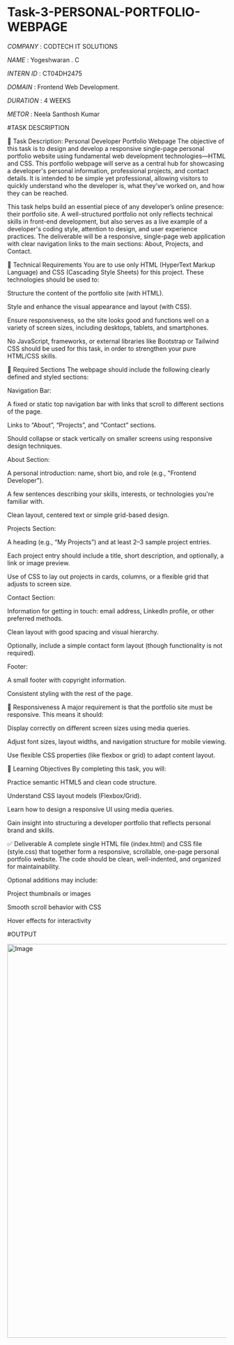 # Task-3-PERSONAL-PORTFOLIO-WEBPAGE

*COMPANY* : CODTECH IT SOLUTIONS 

*NAME* : Yogeshwaran . C

*INTERN ID* : CT04DH2475

*DOMAIN* : Frontend Web Development.

*DURATION* : 4 WEEKS 

*METOR* : Neela Santhosh Kumar

#TASK DESCRIPTION

📄 Task Description: Personal Developer Portfolio Webpage
The objective of this task is to design and develop a responsive single-page personal portfolio website using fundamental web development technologies—HTML and CSS. This portfolio webpage will serve as a central hub for showcasing a developer's personal information, professional projects, and contact details. It is intended to be simple yet professional, allowing visitors to quickly understand who the developer is, what they’ve worked on, and how they can be reached.

This task helps build an essential piece of any developer’s online presence: their portfolio site. A well-structured portfolio not only reflects technical skills in front-end development, but also serves as a live example of a developer's coding style, attention to design, and user experience practices. The deliverable will be a responsive, single-page web application with clear navigation links to the main sections: About, Projects, and Contact.

🔧 Technical Requirements
You are to use only HTML (HyperText Markup Language) and CSS (Cascading Style Sheets) for this project. These technologies should be used to:

Structure the content of the portfolio site (with HTML).

Style and enhance the visual appearance and layout (with CSS).

Ensure responsiveness, so the site looks good and functions well on a variety of screen sizes, including desktops, tablets, and smartphones.

No JavaScript, frameworks, or external libraries like Bootstrap or Tailwind CSS should be used for this task, in order to strengthen your pure HTML/CSS skills.

📌 Required Sections
The webpage should include the following clearly defined and styled sections:

Navigation Bar:

A fixed or static top navigation bar with links that scroll to different sections of the page.

Links to “About”, “Projects”, and “Contact” sections.

Should collapse or stack vertically on smaller screens using responsive design techniques.

About Section:

A personal introduction: name, short bio, and role (e.g., "Frontend Developer").

A few sentences describing your skills, interests, or technologies you're familiar with.

Clean layout, centered text or simple grid-based design.

Projects Section:

A heading (e.g., “My Projects”) and at least 2–3 sample project entries.

Each project entry should include a title, short description, and optionally, a link or image preview.

Use of CSS to lay out projects in cards, columns, or a flexible grid that adjusts to screen size.

Contact Section:

Information for getting in touch: email address, LinkedIn profile, or other preferred methods.

Clean layout with good spacing and visual hierarchy.

Optionally, include a simple contact form layout (though functionality is not required).

Footer:

A small footer with copyright information.

Consistent styling with the rest of the page.

📱 Responsiveness
A major requirement is that the portfolio site must be responsive. This means it should:

Display correctly on different screen sizes using media queries.

Adjust font sizes, layout widths, and navigation structure for mobile viewing.

Use flexible CSS properties (like flexbox or grid) to adapt content layout.

🧠 Learning Objectives
By completing this task, you will:

Practice semantic HTML5 and clean code structure.

Understand CSS layout models (Flexbox/Grid).

Learn how to design a responsive UI using media queries.

Gain insight into structuring a developer portfolio that reflects personal brand and skills.

✅ Deliverable
A complete single HTML file (index.html) and CSS file (style.css) that together form a responsive, scrollable, one-page personal portfolio website. The code should be clean, well-indented, and organized for maintainability.

Optional additions may include:

Project thumbnails or images

Smooth scroll behavior with CSS

Hover effects for interactivity



#OUTPUT 

<img width="1918" height="902" alt="Image" src="https://github.com/user-attachments/assets/be288e4c-00b7-4a67-8e9f-9096b087735b" />



